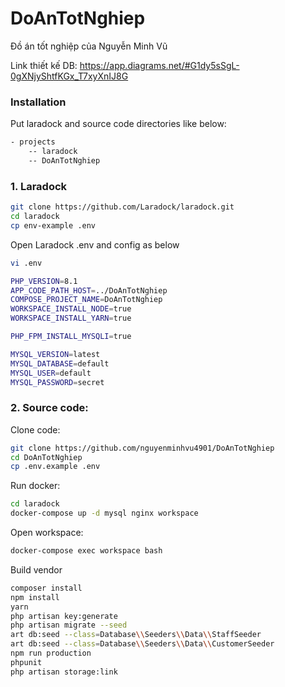 # DoAnTotNghiep
Đồ án tốt nghiệp của Nguyễn Minh Vũ

Link thiết kế DB: https://app.diagrams.net/#G1dy5sSgL-0gXNjyShtfKGx_T7xyXnIJ8G

### Installation
Put laradock and source code directories like below:
```sh
- projects
    -- laradock
    -- DoAnTotNghiep
```
### 1. Laradock
```sh
git clone https://github.com/Laradock/laradock.git
cd laradock
cp env-example .env
```

Open Laradock .env and config as below
```sh
vi .env
```

```sh
PHP_VERSION=8.1
APP_CODE_PATH_HOST=../DoAnTotNghiep
COMPOSE_PROJECT_NAME=DoAnTotNghiep
WORKSPACE_INSTALL_NODE=true
WORKSPACE_INSTALL_YARN=true

PHP_FPM_INSTALL_MYSQLI=true

MYSQL_VERSION=latest
MYSQL_DATABASE=default
MYSQL_USER=default
MYSQL_PASSWORD=secret
```

### 2. Source code:
Clone code:
```sh
git clone https://github.com/nguyenminhvu4901/DoAnTotNghiep
cd DoAnTotNghiep
cp .env.example .env
```

Run docker:
```sh
cd laradock
docker-compose up -d mysql nginx workspace
```

Open workspace:
```sh
docker-compose exec workspace bash
```

Build vendor
```sh
composer install
npm install
yarn
php artisan key:generate
php artisan migrate --seed
art db:seed --class=Database\\Seeders\\Data\\StaffSeeder
art db:seed --class=Database\\Seeders\\Data\\CustomerSeeder
npm run production
phpunit
php artisan storage:link
```


